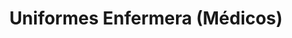 ---
title: "Uniformes Enfermera (Médicos)"
url: /quito/uniformes-enfermera-medicos/
shop: Kleidung
---